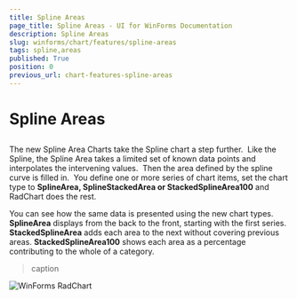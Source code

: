 ```yaml
---
title: Spline Areas
page_title: Spline Areas - UI for WinForms Documentation
description: Spline Areas
slug: winforms/chart/features/spline-areas
tags: spline,areas
published: True
position: 0
previous_url: chart-features-spline-areas
---
```


# Spline Areas



## 

The new Spline Area Charts take the Spline chart a step further.  Like the Spline, the Spline Area takes a limited set of known data points and interpolates the intervening values.  Then the area defined by the spline curve is filled in.  You define one or more series of chart items, set the chart type to __SplineArea, SplineStackedArea or StackedSplineArea100__ and RadChart does the rest.  

You can see how the same data is presented using the new chart types. __SplineArea__ displays from the back to the front, starting with the first series.  __StackedSplineArea__ adds each area to the next without covering previous areas. __StackedSplineArea100__ shows each area as a percentage contributing to the whole of a category. 
>caption 

![WinForms RadChart ](images/chart-features-spline-areas001.png)
